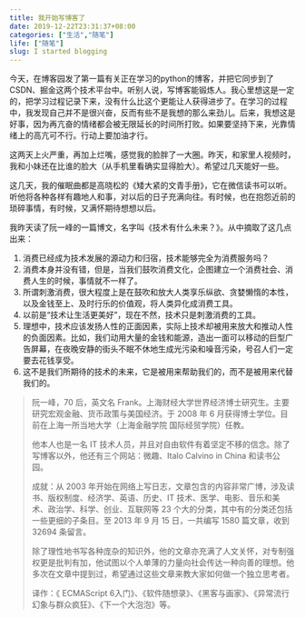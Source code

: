 ```yaml
---
title: 我开始写博客了
date: 2019-12-22T23:31:37+08:00
categories: ["生活","随笔"]
life: ["随笔"]
slug: I started blogging
---
```


今天，在博客园发了第一篇有关正在学习的python的博客，并把它同步到了 CSDN、掘金这两个技术平台中。听别人说，写博客能锻炼人。我心里想这是一定的，把学习过程记录下来，没有什么比这个更能让人获得进步了。在学习的过程中，我发现自己并不是很兴奋，反而有些不是我想的那么来劲儿。后来，我想这是好事，因为再亢奋的情绪都会被无限延长的时间所打败。如果要坚持下来，光靠情绪上的高亢可不行。行动上要加油才行。

这两天上火严重，再加上烂嘴，感觉我的脸胖了一大圈。昨天，和家里人视频时，我和小妹还在比谁的脸大（从手机里看确实显得脸大）。希望过几天能好一些。

这几天，我的催眠曲都是高晓松的《矮大紧的文青手册》，它在微信读书可以听。听他将各种各样有趣地人和事，对以后的日子充满向往。有时候，也在抱怨近前的琐碎事情，有时候，又满怀期待想想以后。

我昨天读了阮一峰的一篇博文，名字叫《技术有什么未来？》。从中摘取了这几点出来：

1. 消费已经成为技术发展的源动力和归宿，技术能够完全为消费服务吗？
2. 消费本身并没有错，但是，当我们鼓吹消费文化，企图建立一个消费社会、消费人生的时候，事情就不一样了。
3. 所谓刺激消费，很大程度上是在鼓吹和放大人类享乐纵欲、贪婪懒惰的本性，以及金钱至上、及时行乐的价值观，将人类异化成消费工具。
4. 以前是“技术让生活更美好”，现在不然，技术只是刺激消费的工具。
5. 理想中，技术应该发扬人性的正面因素，实际上技术却被用来放大和推动人性的负面因素。比如，我们动用大量的金钱和能源，造出一面可以移动的巨型广告屏幕，在夜晚安静的街头不眠不休地生成光污染和噪音污染，号召人们一定要去花钱享受。
6. 这不是我们所期待的技术的未来，它是被用来帮助我们的，而不是被用来代替我们的。



> 阮一峰，70 后，英文名 Frank。上海财经大学世界经济博士研究生。主要研究宏观金融、货币政策与美国经济。于 2008 年 6 月获得博士学位。目前在上海一所当地大学（上海金融学院 国际经贸学院）任教。
>
> 他本人也是一名 IT 技术人员，并且对自由软件有着坚定不移的信念。除了写博客以外，他还有三个网站：微趣、Italo Calvino in China 和读书公园。
>
> 成就：从 2003 年开始在网络上写日志，文章包含的内容非常广博，涉及读书、版权制度、经济学、英语、历史、IT 技术、医学、电影、音乐和美术、政治学、科学、创业、互联网等 23 个大的分类，其中有的分类还包括一些更细的子条目。至 2013 年 9 月 15 日，一共编写 1580 篇文章，收到 32694 条留言。
>
> 除了理性地书写各种庞杂的知识外，他的文章亦充满了人文关怀，对专制强权更是批判有加，他试图以个人单薄的力量向社会传达一种向善的理想。他多次在文章中提到过，希望通过这些文章来教大家如何做一个独立思考者。
>
> 译作：《 ECMAScript 6入门》、《软件随想录》、《黑客与画家》、《异常流行幻象与群众疯狂》、《下一个大泡泡》等。
